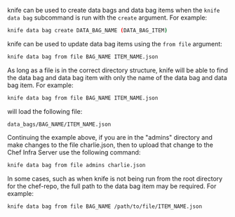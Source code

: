 knife can be used to create data bags and data bag items when the
`knife data bag` subcommand is run with the `create` argument. For
example:

``` bash
knife data bag create DATA_BAG_NAME (DATA_BAG_ITEM)
```

knife can be used to update data bag items using the `from file`
argument:

``` bash
knife data bag from file BAG_NAME ITEM_NAME.json
```

As long as a file is in the correct directory structure, knife will be
able to find the data bag and data bag item with only the name of the
data bag and data bag item. For example:

``` bash
knife data bag from file BAG_NAME ITEM_NAME.json
```

will load the following file:

``` none
data_bags/BAG_NAME/ITEM_NAME.json
```

Continuing the example above, if you are in the "admins" directory and
make changes to the file charlie.json, then to upload that change to the
Chef Infra Server use the following command:

``` bash
knife data bag from file admins charlie.json
```

In some cases, such as when knife is not being run from the root
directory for the chef-repo, the full path to the data bag item may be
required. For example:

``` bash
knife data bag from file BAG_NAME /path/to/file/ITEM_NAME.json
```